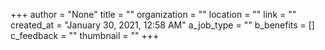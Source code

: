 +++
author = "None"
title = ""
organization = ""
location = ""
link = ""
created_at = "January 30, 2021, 12:58 AM"
a_job_type = ""
b_benefits = []
c_feedback = ""
thumbnail = ""
+++
